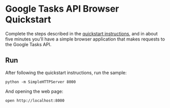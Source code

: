 # Google Tasks API Browser Quickstart

Complete the steps described in the [quickstart instructions](
https://developers.google.com/google-apps/tasks/quickstart/js), and in about five
minutes you'll have a simple browser application that makes requests to the
Google Tasks API.

## Run

After following the quickstart instructions, run the sample:

```
python -m SimpleHTTPServer 8000
```

And opening the web page:

```
open http://localhost:8000
```

